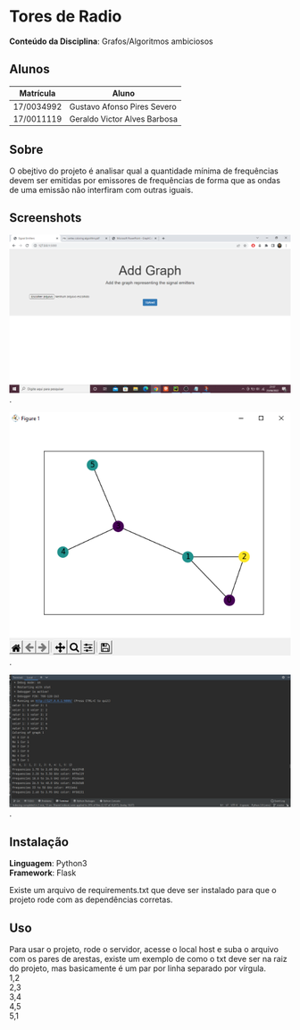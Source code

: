 # Tores de Radio


**Conteúdo da Disciplina**: Grafos/Algoritmos ambiciosos<br>

## Alunos
|Matrícula | Aluno |
| ----------- | ------------------------------|
| 17/0034992  |  Gustavo Afonso Pires Severo  |
| 17/0011119  |  Geraldo Victor Alves Barbosa |

## Sobre 
O obejtivo do projeto é analisar qual a quantidade mínima de frequências devem ser emitidas por emissores de frequências 
de forma que as ondas de uma emissão não interfiram com outras iguais. 

## Screenshots
![alt text](home_page.png).

![alt text](mapa_torres.png).

![alt text](output_terminal.png).


## Instalação 
**Linguagem**: Python3<br>
**Framework**: Flask<br>

Existe um arquivo de requirements.txt que deve ser instalado para que o projeto rode com as dependências corretas.

## Uso 
Para usar o projeto, rode o servidor, acesse o local host e suba o arquivo com os pares de arestas,
existe um exemplo de como o txt deve ser na raiz do projeto, mas basicamente é um par por linha separado por vírgula.<br>
1,2<br>
2,3<br>
3,4<br>
4,5<br>
5,1<br>


